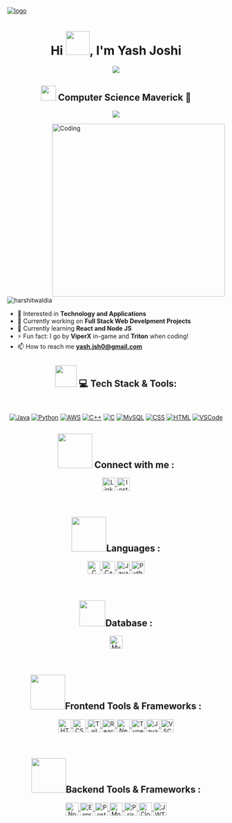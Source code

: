[![logo](https://user-images.githubusercontent.com/74038190/225813708-98b745f2-7d22-48cf-9150-083f1b00d6c9.gif)](https://github.com/YashJsh)
<!-- https://media.giphy.com/media/hvRJCLFzcasrR4ia7z/giphy.gif --> <!--hi 1--> 
<!--https://i.giphy.com/5HyXGsoFzXWPKFx07j.webp--><!-- face hi-->
<!--https://i.giphy.com/w1OBpBd7kJqHrJnJ13.webp--><!-- hi 2--> 
<h1 align="center">Hi <img src="https://i.giphy.com/5HyXGsoFzXWPKFx07j.webp" width="55">, I'm Yash Joshi</h1>
<p align="center">
 <a href="https://github.com/harshitwaldia/readme-typing-svg">
  <img src="https://readme-typing-svg.herokuapp.com?lines=Web+Development+Enthusiast;Web+Explorer;Learning+Adventurer;&center=true&width=600&height=80">
</a>
</p>
<h2 align="center"> <img src="https://media.tenor.com/8OPCLlcaQoMAAAAj/cartoon-xolo.gif" width="35"> Computer Science Maverick 🤖</h2>
<p align="center" >
  <a href="https://github.com/harshitwaldia/readme-typing-svg">
  <img src="https://readme-typing-svg.herokuapp.com?lines=💡+Major:+Computer+Science+;🌐+Specialization:+Web Development;&center=true&width=600&height=80">
</a>
</p>

<img align="right" alt="Coding" width="400" src="https://i0.wp.com/www.sciencenews.org/wp-content/uploads/2023/04/040823_chatgpt_feat.gif?fit=1024%2C576&ssl=1">

<p align="left"> <img src="https://komarev.com/ghpvc/?username=harshitwaldia&label=Profile%20views&color=0e75b6&style=flat" alt="harshitwaldia" /> </p>

- 👀 Interested in **Technology and Applications** 
- 🔭 Currently working on **Full Stack Web Develpment Projects**
- 🌱 Currently learning **React and Node JS**
- ⚡ Fun fact: I go by **ViperX** in-game and **Triton** when coding!
- 📫 How to reach me **yash.jsh0@gmail.com**


<h2 align="center">
  <img src="https://media2.giphy.com/media/QssGEmpkyEOhBCb7e1/giphy.gif?cid=ecf05e47a0n3gi1bfqntqmob8g9aid1oyj2wr3ds3mg700bl&rid=giphy.gif" width="50px" height="50px"> 💻 Tech Stack & Tools:
</h2>

<br>

<p align="center">
  <a href="https://www.java.com/"><img src="https://img.shields.io/badge/Java-%23b07219.svg?style=for-the-badge&logo=java&logoColor=white" alt="Java"></a>
  <a href="https://www.python.org/"><img src="https://img.shields.io/badge/Python-%233776AB.svg?style=for-the-badge&logo=python&logoColor=white" alt="Python"></a>
  <a href="https://aws.amazon.com/"><img src="https://img.shields.io/badge/AWS-%23232f3e.svg?style=for-the-badge&logo=amazon-aws&logoColor=white" alt="AWS"></a>
  <a href="https://en.wikipedia.org/wiki/C%2B%2B"><img src="https://img.shields.io/badge/C++-%2300599c.svg?style=for-the-badge&logo=c%2B%2B&logoColor=white" alt="C++"></a>
  <a href="https://en.wikipedia.org/wiki/C_(programming_language)"><img src="https://img.shields.io/badge/C-%2300599c.svg?style=for-the-badge&logo=c&logoColor=white" alt="C"></a>
  <a href="https://www.mysql.com/"><img src="https://img.shields.io/badge/MySQL-%23007396.svg?style=for-the-badge&logo=mysql&logoColor=white" alt="MySQL"></a>
  <a href="https://www.w3.org/Style/CSS/Overview.en.html"><img src="https://img.shields.io/badge/CSS-%23275757.svg?style=for-the-badge&logo=css3&logoColor=white" alt="CSS"></a>
  <a href="https://www.w3.org/html/"><img src="https://img.shields.io/badge/HTML-%23e34c26.svg?style=for-the-badge&logo=html5&logoColor=white" alt="HTML"></a>
  <a href="https://code.visualstudio.com/"><img src="https://img.shields.io/badge/VSCode-%23007acc.svg?style=for-the-badge&logo=visual-studio-code&logoColor=white" alt="VSCode"></a>
</p>



<h2 align="center"><img src="https://media.tenor.com/VUN-dhMVV9wAAAAj/social-media-jumping.gif" width="80"> Connect with me : </h2>
<p align="center">
  <a href="www.linkedin.com/in/yash-joshi-92241a243" target="_blank">
    <img align="center" src="https://img.shields.io/badge/LinkedIn-%230077B5.svg?style=for-the-badge&logo=linkedin&logoColor=white" alt="LinkedIn" height="30" />

  <a href="https://instagram.com/i.yashj" target="_blank">
    <img align="center" src="https://img.shields.io/badge/Instagram-%23E4405F.svg?style=for-the-badge&logo=instagram&logoColor=white" alt="Instagram" height="30" />
  </a>

</p>


<br>

<!-- Languages -->
<h2 align="center" class="badge-header"><img src="https://media.tenor.com/cH_yvjYMGU0AAAAi/hackerman-programming.gif" width="80">Languages : </h2>
<p align="center">
  <a href="https://www.cprogramming.com/" target="_blank">
    <img align="center" src="https://img.shields.io/badge/C-%2300599C.svg?style=for-the-badge&logo=c&logoColor=white" alt="C" height="30" />
  </a>
  <a href="https://www.w3schools.com/cpp/" target="_blank">
    <img align="center" src="https://img.shields.io/badge/C++-%2300599C.svg?style=for-the-badge&logo=c%2B%2B&logoColor=white" alt="C++" height="30" />
  </a>
  <a href="https://www.java.com" target="_blank">
    <img align="center" src="https://img.shields.io/badge/Java-%23ED8B00.svg?style=for-the-badge&logo=java&logoColor=white" alt="Java" height="30" />
  </a>
  <a href="https://www.python.org" target="_blank">
    <img align="center" src="https://img.shields.io/badge/Python-%233776AB.svg?style=for-the-badge&logo=python&logoColor=white" alt="Python" height="30" />
  </a>
</p>
<br>

<!-- Database -->
<h2 align="center" class="badge-header"><img src="https://media.tenor.com/c1_NM0wDAvAAAAAj/data-datos.gif" width="60">Database : </h2>
<p align="center">
  <a href="https://www.mysql.com/" target="_blank">
    <img align="center" src="https://img.shields.io/badge/MySQL-%234479A1.svg?style=for-the-badge&logo=mysql&logoColor=white" alt="MySQL" height="30" />
  </a>
</p>
<br>
<!-- Frontend Development Tools -->
<!-- Frontend Development Tools -->
<h2 align="center" class="badge-header"><img src="https://media.tenor.com/WQfHotAE4LIAAAAi/ryzim-ryzim-records.gif" width="80">Frontend Tools & Frameworks : </h2>
<p align="center">
  <a href="https://www.w3schools.com/html/" target="_blank">
    <img align="center" src="https://img.shields.io/badge/HTML-%23E34F26.svg?style=for-the-badge&logo=html5&logoColor=white" alt="HTML5" height="30" />
  </a>
  <a href="https://www.w3schools.com/css/" target="_blank">
    <img align="center" src="https://img.shields.io/badge/CSS-%231572B6.svg?style=for-the-badge&logo=css3&logoColor=white" alt="CSS3" height="30" />
  </a>
  <a href="https://tailwindcss.com/" target="_blank">
    <img align="center" src="https://img.shields.io/badge/TailwindCSS-%2338B2AC.svg?style=for-the-badge&logo=tailwind-css&logoColor=white" alt="Tailwind CSS" height="30" />
  </a>
  <a href="https://reactjs.org/" target="_blank">
    <img align="center" src="https://img.shields.io/badge/React-%2361DAFB.svg?style=for-the-badge&logo=react&logoColor=black" alt="React" height="30" />
  </a>
  <a href="https://nextjs.org/" target="_blank">
    <img align="center" src="https://img.shields.io/badge/Next.js-%23000000.svg?style=for-the-badge&logo=nextdotjs&logoColor=white" alt="Next.js" height="30" />
  </a>
  <a href="https://www.typescriptlang.org/" target="_blank">
    <img align="center" src="https://img.shields.io/badge/TypeScript-%233178C6.svg?style=for-the-badge&logo=typescript&logoColor=white" alt="TypeScript" height="30" />
  </a>
  <a href="https://www.javascript.com/" target="_blank">
    <img align="center" src="https://img.shields.io/badge/JavaScript-%23F7DF1E.svg?style=for-the-badge&logo=javascript&logoColor=black" alt="JavaScript" height="30" />
  </a>
  <a href="https://code.visualstudio.com/" target="_blank">
    <img align="center" src="https://img.shields.io/badge/VSCode-%23007acc.svg?style=for-the-badge&logo=visual-studio-code&logoColor=white" alt="VSCode" height="30" />
  </a>
</p>
<br>

<!-- Backend Development Tools -->
<h2 align="center" class="badge-header"><img src="https://media.tenor.com/f2seOEBW-_MAAAAi/coding.gif" width="80">Backend Tools & Frameworks : </h2>
<p align="center">
  <a href="https://nodejs.org/" target="_blank">
    <img align="center" src="https://img.shields.io/badge/Node.js-%23339933.svg?style=for-the-badge&logo=node-dot-js&logoColor=white" alt="Node.js" height="30" />
  </a>
  <a href="https://expressjs.com/" target="_blank">
    <img align="center" src="https://img.shields.io/badge/Express.js-%23000000.svg?style=for-the-badge&logo=express&logoColor=white" alt="Express.js" height="30" />
  </a>
  <a href="https://www.postgresql.org/" target="_blank">
    <img align="center" src="https://img.shields.io/badge/PostgreSQL-%234169E1.svg?style=for-the-badge&logo=postgresql&logoColor=white" alt="PostgreSQL" height="30" />
  </a>
  <a href="https://www.mongodb.com/" target="_blank">
    <img align="center" src="https://img.shields.io/badge/MongoDB-%2347A248.svg?style=for-the-badge&logo=mongodb&logoColor=white" alt="MongoDB" height="30" />
  </a>
  <a href="https://www.prisma.io/" target="_blank">
    <img align="center" src="https://img.shields.io/badge/Prisma-%232D3748.svg?style=for-the-badge&logo=prisma&logoColor=white" alt="Prisma" height="30" />
  </a>
  <a href="https://cloudflare.com/" target="_blank">
    <img align="center" src="https://img.shields.io/badge/Cloudflare-%23F38020.svg?style=for-the-badge&logo=cloudflare&logoColor=white" alt="Cloudflare Workers" height="30" />
  </a>
  <a href="https://jwt.io/" target="_blank">
    <img align="center" src="https://img.shields.io/badge/JWT-%23000000.svg?style=for-the-badge&logo=json-web-tokens&logoColor=white" alt="JWT" height="30" />
  </a>
</p>




